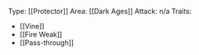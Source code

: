 Type: [[Protector]]
Area: [[Dark Ages]]
Attack: n/a
Traits:
- [[Vine]]
- [[Fire Weak]]
- [[Pass-through]]